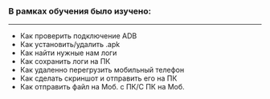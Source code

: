 ### В рамках обучения было изучено:
__________________________________________
- Как проверить подключение ADB
- Как установить/удалить .apk
- Как найти нужные нам логи
- Как сохранить логи на ПК
- Как удаленно перегрузить мобильный телефон
- Как сделать скриншот и отправить его на ПК
- Как отправить файл на Моб. с ПК/С ПК на Моб.

